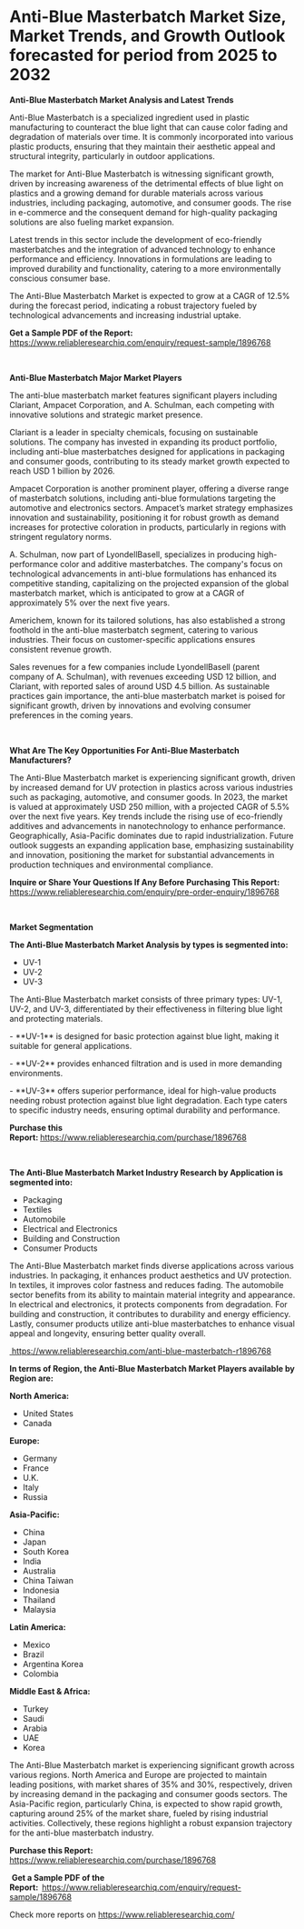 <p><h1>Anti-Blue Masterbatch Market Size, Market Trends, and Growth Outlook forecasted for period from 2025 to 2032</h1></p><p><strong>Anti-Blue Masterbatch Market Analysis and Latest Trends</strong></p>
<p><p>Anti-Blue Masterbatch is a specialized ingredient used in plastic manufacturing to counteract the blue light that can cause color fading and degradation of materials over time. It is commonly incorporated into various plastic products, ensuring that they maintain their aesthetic appeal and structural integrity, particularly in outdoor applications. </p><p>The market for Anti-Blue Masterbatch is witnessing significant growth, driven by increasing awareness of the detrimental effects of blue light on plastics and a growing demand for durable materials across various industries, including packaging, automotive, and consumer goods. The rise in e-commerce and the consequent demand for high-quality packaging solutions are also fueling market expansion. </p><p>Latest trends in this sector include the development of eco-friendly masterbatches and the integration of advanced technology to enhance performance and efficiency. Innovations in formulations are leading to improved durability and functionality, catering to a more environmentally conscious consumer base. </p><p>The Anti-Blue Masterbatch Market is expected to grow at a CAGR of 12.5% during the forecast period, indicating a robust trajectory fueled by technological advancements and increasing industrial uptake.</p></p>
<p><strong>Get a Sample PDF of the Report:&nbsp;</strong> <a href="https://www.reliableresearchiq.com/enquiry/request-sample/1896768?utm_campaign=2313&utm_medium=2&utm_source=Github&utm_content=ia&utm_term=28022025&utm_id=anti-blue-masterbatch">https://www.reliableresearchiq.com/enquiry/request-sample/1896768</a></p>
<p>&nbsp;</p>
<p><strong>Anti-Blue Masterbatch Major Market Players</strong></p>
<p><p>The anti-blue masterbatch market features significant players including Clariant, Ampacet Corporation, and A. Schulman, each competing with innovative solutions and strategic market presence. </p><p>Clariant is a leader in specialty chemicals, focusing on sustainable solutions. The company has invested in expanding its product portfolio, including anti-blue masterbatches designed for applications in packaging and consumer goods, contributing to its steady market growth expected to reach USD 1 billion by 2026.</p><p>Ampacet Corporation is another prominent player, offering a diverse range of masterbatch solutions, including anti-blue formulations targeting the automotive and electronics sectors. Ampacet’s market strategy emphasizes innovation and sustainability, positioning it for robust growth as demand increases for protective coloration in products, particularly in regions with stringent regulatory norms.</p><p>A. Schulman, now part of LyondellBasell, specializes in producing high-performance color and additive masterbatches. The company's focus on technological advancements in anti-blue formulations has enhanced its competitive standing, capitalizing on the projected expansion of the global masterbatch market, which is anticipated to grow at a CAGR of approximately 5% over the next five years.</p><p>Americhem, known for its tailored solutions, has also established a strong foothold in the anti-blue masterbatch segment, catering to various industries. Their focus on customer-specific applications ensures consistent revenue growth.</p><p>Sales revenues for a few companies include LyondellBasell (parent company of A. Schulman), with revenues exceeding USD 12 billion, and Clariant, with reported sales of around USD 4.5 billion. As sustainable practices gain importance, the anti-blue masterbatch market is poised for significant growth, driven by innovations and evolving consumer preferences in the coming years.</p></p>
<p>&nbsp;</p>
<p><strong>What Are The Key Opportunities For Anti-Blue Masterbatch Manufacturers?</strong></p>
<p><p>The Anti-Blue Masterbatch market is experiencing significant growth, driven by increased demand for UV protection in plastics across various industries such as packaging, automotive, and consumer goods. In 2023, the market is valued at approximately USD 250 million, with a projected CAGR of 5.5% over the next five years. Key trends include the rising use of eco-friendly additives and advancements in nanotechnology to enhance performance. Geographically, Asia-Pacific dominates due to rapid industrialization. Future outlook suggests an expanding application base, emphasizing sustainability and innovation, positioning the market for substantial advancements in production techniques and environmental compliance.</p></p>
<p><strong>Inquire or Share Your Questions If Any Before Purchasing This Report:</strong> <a href="https://www.reliableresearchiq.com/enquiry/pre-order-enquiry/1896768?utm_campaign=2313&utm_medium=2&utm_source=Github&utm_content=ia&utm_term=28022025&utm_id=anti-blue-masterbatch">https://www.reliableresearchiq.com/enquiry/pre-order-enquiry/1896768</a></p>
<p>&nbsp;</p>
<p><strong>Market Segmentation</strong></p>
<p><strong>The Anti-Blue Masterbatch Market Analysis by types is segmented into:</strong></p>
<p><ul><li>UV-1</li><li>UV-2</li><li>UV-3</li></ul></p>
<p><p>The Anti-Blue Masterbatch market consists of three primary types: UV-1, UV-2, and UV-3, differentiated by their effectiveness in filtering blue light and protecting materials. </p><p>- **UV-1** is designed for basic protection against blue light, making it suitable for general applications. </p><p>- **UV-2** provides enhanced filtration and is used in more demanding environments. </p><p>- **UV-3** offers superior performance, ideal for high-value products needing robust protection against blue light degradation. Each type caters to specific industry needs, ensuring optimal durability and performance.</p></p>
<p><strong>Purchase this Report:&nbsp;</strong><a href="https://www.reliableresearchiq.com/purchase/1896768?utm_campaign=2313&utm_medium=2&utm_source=Github&utm_content=ia&utm_term=28022025&utm_id=anti-blue-masterbatch">https://www.reliableresearchiq.com/purchase/1896768</a></p>
<p>&nbsp;</p>
<p><strong>The Anti-Blue Masterbatch Market Industry Research by Application is segmented into:</strong></p>
<p><ul><li>Packaging</li><li>Textiles</li><li>Automobile</li><li>Electrical and Electronics</li><li>Building and Construction</li><li>Consumer Products</li></ul></p>
<p><p>The Anti-Blue Masterbatch market finds diverse applications across various industries. In packaging, it enhances product aesthetics and UV protection. In textiles, it improves color fastness and reduces fading. The automobile sector benefits from its ability to maintain material integrity and appearance. In electrical and electronics, it protects components from degradation. For building and construction, it contributes to durability and energy efficiency. Lastly, consumer products utilize anti-blue masterbatches to enhance visual appeal and longevity, ensuring better quality overall.</p></p>
<p><a href="https://www.reliableresearchiq.com/anti-blue-masterbatch-r1896768?utm_campaign=2313&utm_medium=2&utm_source=Github&utm_content=ia&utm_term=28022025&utm_id=anti-blue-masterbatch">&nbsp;https://www.reliableresearchiq.com/anti-blue-masterbatch-r1896768</a></p>
<p><strong>In terms of Region, the Anti-Blue Masterbatch Market Players available by Region are:</strong></p>
<p>
    <p> <strong> North America: </strong>
        <ul>
            <li>United States</li>
            <li>Canada</li>
        </ul>
        </p> 
    <p> <strong> Europe: </strong>
        <ul>
            <li>Germany</li>
            <li>France</li>
            <li>U.K.</li>
            <li>Italy</li>
            <li>Russia</li>
        </ul>
        </p> 
    <p> <strong> Asia-Pacific: </strong>
        <ul>
            <li>China</li>
            <li>Japan</li>
            <li>South Korea</li>
            <li>India</li>
            <li>Australia</li>
            <li>China Taiwan</li>
            <li>Indonesia</li>
            <li>Thailand</li>
            <li>Malaysia</li>
        </ul>
        </p> 
    <p> <strong> Latin America: </strong>
        <ul>
            <li>Mexico</li>
            <li>Brazil</li>
            <li>Argentina Korea</li>
            <li>Colombia</li>
        </ul>
        </p> 
    <p> <strong> Middle East & Africa: </strong>
        <ul>
            <li>Turkey</li>
            <li>Saudi</li>
            <li>Arabia</li>
            <li>UAE</li>
            <li>Korea</li>
        </ul>
    </p>
    </p>
<p><p>The Anti-Blue Masterbatch market is experiencing significant growth across various regions. North America and Europe are projected to maintain leading positions, with market shares of 35% and 30%, respectively, driven by increasing demand in the packaging and consumer goods sectors. The Asia-Pacific region, particularly China, is expected to show rapid growth, capturing around 25% of the market share, fueled by rising industrial activities. Collectively, these regions highlight a robust expansion trajectory for the anti-blue masterbatch industry.</p></p>
<p><strong>Purchase this Report: </strong><a href="https://www.reliableresearchiq.com/purchase/1896768?utm_campaign=2313&utm_medium=2&utm_source=Github&utm_content=ia&utm_term=28022025&utm_id=anti-blue-masterbatch">https://www.reliableresearchiq.com/purchase/1896768</a></p>
<p>&nbsp;<strong>Get a Sample PDF of the Report:&nbsp;&nbsp;</strong><a href="https://www.reliableresearchiq.com/enquiry/request-sample/1896768?utm_campaign=2313&utm_medium=2&utm_source=Github&utm_content=ia&utm_term=28022025&utm_id=anti-blue-masterbatch">https://www.reliableresearchiq.com/enquiry/request-sample/1896768</a></p>
<p><strong></strong></p>
<p>Check more reports on <a href="https://www.reliableresearchiq.com/?utm_campaign=2313&utm_medium=2&utm_source=Github&utm_content=ia&utm_term=28022025&utm_id=anti-blue-masterbatch">https://www.reliableresearchiq.com/</a></p>